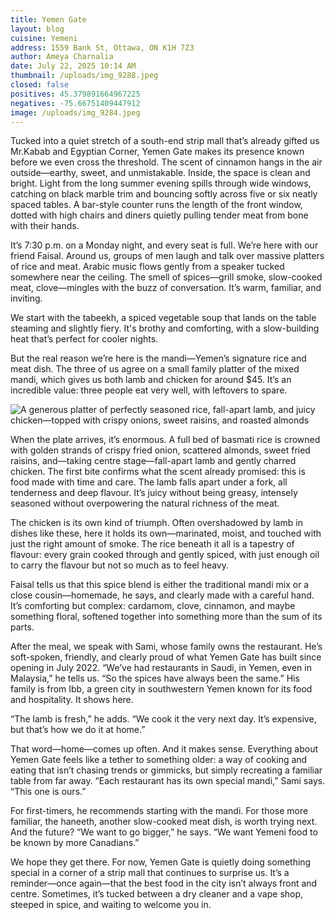 ```yaml
---
title: Yemen Gate
layout: blog
cuisine: Yemeni
address: 1559 Bank St, Ottawa, ON K1H 7Z3
author: Ameya Charnalia
date: July 22, 2025 10:14 AM
thumbnail: /uploads/img_9288.jpeg
closed: false
positives: 45.379891664967225
negatives: -75.66751409447912
image: /uploads/img_9284.jpeg
---
```

Tucked into a quiet stretch of a south-end strip mall that’s already gifted us Mr.Kabab and Egyptian Corner, Yemen Gate makes its presence known before we even cross the threshold. The scent of cinnamon hangs in the air outside—earthy, sweet, and unmistakable. Inside, the space is clean and bright. Light from the long summer evening spills through wide windows, catching on black marble trim and bouncing softly across five or six neatly spaced tables. A bar-style counter runs the length of the front window, dotted with high chairs and diners quietly pulling tender meat from bone with their hands.

It’s 7:30 p.m. on a Monday night, and every seat is full. We’re here with our friend Faisal. Around us, groups of men laugh and talk over massive platters of rice and meat. Arabic music flows gently from a speaker tucked somewhere near the ceiling. The smell of spices—grill smoke, slow-cooked meat, clove—mingles with the buzz of conversation. It’s warm, familiar, and inviting.

We start with the tabeekh, a spiced vegetable soup that lands on the table steaming and slightly fiery. It's brothy and comforting, with a slow-building heat that’s perfect for cooler nights.

But the real reason we’re here is the mandi—Yemen’s signature rice and meat dish. The three of us agree on a small family platter of the mixed mandi, which gives us both lamb and chicken for around $45. It’s an incredible value: three people eat very well, with leftovers to spare.

![A generous platter of perfectly seasoned rice, fall-apart lamb, and juicy chicken—topped with crispy onions, sweet raisins, and roasted almonds](/uploads/img_9288.jpeg "Yemen Gate mandi small family platter")

When the plate arrives, it’s enormous. A full bed of basmati rice is crowned with golden strands of crispy fried onion, scattered almonds, sweet fried raisins, and—taking centre stage—fall-apart lamb and gently charred chicken. The first bite confirms what the scent already promised: this is food made with time and care. The lamb falls apart under a fork, all tenderness and deep flavour. It’s juicy without being greasy, intensely seasoned without overpowering the natural richness of the meat.

The chicken is its own kind of triumph. Often overshadowed by lamb in dishes like these, here it holds its own—marinated, moist, and touched with just the right amount of smoke. The rice beneath it all is a tapestry of flavour: every grain cooked through and gently spiced, with just enough oil to carry the flavour but not so much as to feel heavy.

Faisal tells us that this spice blend is either the traditional mandi mix or a close cousin—homemade, he says, and clearly made with a careful hand. It’s comforting but complex: cardamom, clove, cinnamon, and maybe something floral, softened together into something more than the sum of its parts.

After the meal, we speak with Sami, whose family owns the restaurant. He’s soft-spoken, friendly, and clearly proud of what Yemen Gate has built since opening in July 2022. “We’ve had restaurants in Saudi, in Yemen, even in Malaysia,” he tells us. “So the spices have always been the same.” His family is from Ibb, a green city in southwestern Yemen known for its food and hospitality. It shows here.

“The lamb is fresh,” he adds. “We cook it the very next day. It’s expensive, but that’s how we do it at home.”

That word—home—comes up often. And it makes sense. Everything about Yemen Gate feels like a tether to something older: a way of cooking and eating that isn’t chasing trends or gimmicks, but simply recreating a familiar table from far away. “Each restaurant has its own special mandi,” Sami says. “This one is ours.”

For first-timers, he recommends starting with the mandi. For those more familiar, the haneeth, another slow-cooked meat dish, is worth trying next. And the future? “We want to go bigger,” he says. “We want Yemeni food to be known by more Canadians.”

We hope they get there. For now, Yemen Gate is quietly doing something special in a corner of a strip mall that continues to surprise us. It’s a reminder—once again—that the best food in the city isn’t always front and centre. Sometimes, it’s tucked between a dry cleaner and a vape shop, steeped in spice, and waiting to welcome you in.
